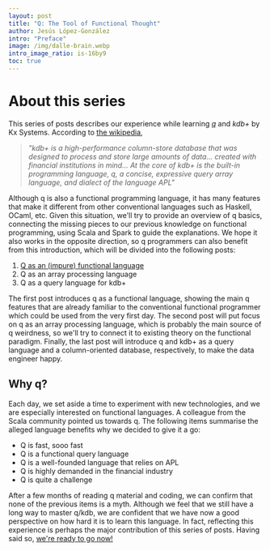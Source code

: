 ```yaml
---
layout: post
title: "Q: The Tool of Functional Thought"
author: Jesús López-González
intro: "Preface"
image: /img/dalle-brain.webp
intro_image_ratio: is-16by9
toc: true
---
```


# About this series

This series of posts describes our experience while learning
[*q*](https://code.kx.com/q/learn/startingkdb/language/) and *kdb+* by Kx
Systems. According to [the wikipedia](https://en.wikipedia.org/wiki/Kdb%2B),
> *"kdb+ is a high-performance column-store database that was designed to
> process and store large amounts of data... created with financial
> institutions in mind... At the core of kdb+ is the built-in programming
> language, q, a concise, expressive query array language, and dialect of the
> language APL"*

Although q is also a functional programming language, it has many features that
make it different from other conventional languages such as Haskell, OCaml,
etc. Given this situation, we'll try to provide an overview of q basics,
connecting the missing pieces to our previous knowledge on functional
programming, using Scala and Spark to guide the explanations. We hope it also
works in the opposite direction, so q programmers can also benefit from this
introduction, which will be divided into the following posts:

1. [Q as an (impure) functional language](https://www.hablapps.com/blog/2021/04/19/q-as-an-impure-functional-language.html)
2. Q as an array processing language
3. Q as a query language for kdb+

The first post introduces q as a functional language, showing the main q
features that are already familiar to the conventional functional programmer
which could be used from the very first day. The second post will put focus on
q as an array processing language, which is probably the main source of q
weirdness, so we'll try to connect it to existing theory on the functional
paradigm. Finally, the last post will introduce q and kdb+ as a query language
and a column-oriented database, respectively, to make the data engineer happy.

## Why q?

Each day, we set aside a time to experiment with new technologies, and we are
especially interested on functional languages. A colleague from the Scala
community pointed us towards q. The following items summarise the alleged
language benefits why we decided to give it a go:

- Q is fast, sooo fast
- Q is a functional query language
- Q is a well-founded language that relies on APL
- Q is highly demanded in the financial industry
- Q is quite a challenge

After a few months of reading q material and coding, we can confirm that none
of the previous items is a myth. Although we feel that we still have a long way
to master q/kdb, we are confident that we have now a good perspective on how
hard it is to learn this language. In fact, reflecting this experience is
perhaps the major contribution of this series of posts. Having said so, [we're
ready to go now!](https://www.hablapps.com/blog/2021/04/19/q-as-an-impure-functional-language.html)

